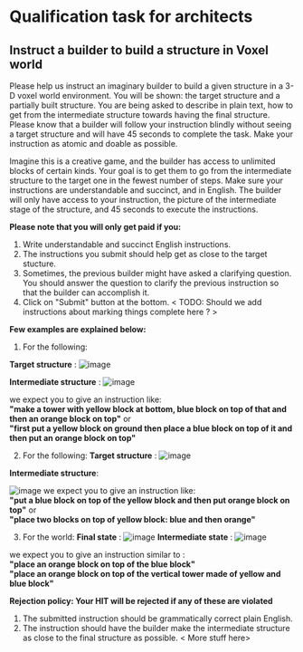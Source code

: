 # Qualification task for architects

## Instruct a builder to build a structure in Voxel world

Please help us instruct an imaginary builder to build a given structure in a 3-D voxel world environment.
You will be shown: the target structure and a partially built structure. You are being asked to describe in plain text,
how to get from the intermediate structure towards having the final structure. Please know that a builder will follow your instruction blindly without seeing a target structure and will have 45 seconds to complete the task. Make your instruction as atomic and doable as possible.

Imagine this is a creative game, and the builder has access to unlimited blocks of certain kinds. Your goal
is to get them to go from the intermediate structure to the target one in the fewest number of steps. 
Make sure your instructions are understandable and succinct, and in English. 
The builder will only have access to your instruction, the picture of the intermediate stage of the structure, and 45 seconds to execute 
the instructions.


**Please note that you will only get paid if you:**
1. Write understandable and succinct English instructions.
2. The instructions you submit should help get as close to the target stucture.
3. Sometimes, the previous builder might have asked a clarifying question. You should answer the question to clarify the previous instruction so that the builder can accomplish it.
4. Click on "Submit" button at the bottom.
< TODO: Should we add instructions about marking things complete here ? >

**Few examples are explained below:**

1. For the following:
   
**Target structure** :
![image](https://drive.google.com/uc?export=view&id=1TpoJ6HMRRlcLRPi3lpjEes39reZeUMS6)

**Intermediate structure** :
![image](https://drive.google.com/uc?export=view&id=1bvrkm-Ndfn_6xZwAI3Ugwrx735W6HtR9)

we expect you to give an instruction like: </br>
**"make a tower with yellow block at bottom, blue block on top of that and then an orange block on top"** or </br>
**"first put a yellow block on ground then place a blue block on top of it and then put an orange block on top"** 
   
2. For the following:
**Target structure** :
![image](https://drive.google.com/uc?export=view&id=1TpoJ6HMRRlcLRPi3lpjEes39reZeUMS6)

**Intermediate structure**:

![image](https://drive.google.com/uc?export=view&id=1HGpBWlFWAd7aU0jmlnBYeTgu6YR0Tjpf)
we expect you to give an instruction like: </br>
**"put a blue block on top of the yellow block and then put orange block on top"** or </br>
**"place two blocks on top of yellow block: blue and then orange"** 

3. For the world:
**Final state** :
![image](https://drive.google.com/uc?export=view&id=1TpoJ6HMRRlcLRPi3lpjEes39reZeUMS6)
**Intermediate state** :
![image](https://drive.google.com/uc?export=view&id=1jWWiZDj_jiPnmbvcIIRDYwD0NShDMMe_)

we expect you to give an instruction similar to : </br>
**"place an orange block on top of the blue block"** </br>
**"place an orange block on top of the vertical tower made of yellow and blue block"** </br>

**Rejection policy: Your HIT will be rejected if any of these are violated**
1. The submitted instruction should be grammatically correct plain English.
2. The instruction should have the builder make the intermediate structure as close to the final 
   structure as possible.
< More stuff here>
